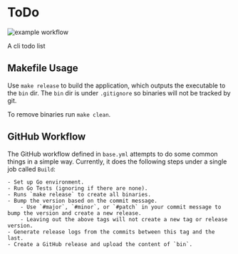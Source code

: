 # ToDo

![example workflow](https://github.com/dawsonalex/todo/workflows/Build/badge.svg)

A cli todo list

## Makefile Usage

Use `make release` to build the application, which outputs the executable to the `bin` dir. The `bin` dir
is under `.gitignore` so binaries will not be tracked by git.

To remove binaries run `make clean`.

## GitHub Workflow

The GitHub workflow defined in `base.yml` attempts to do some common things in a simple way. Currently, it does the
following steps under a single job called `Build`:

    - Set up Go environment.
    - Run Go Tests (ignoring if there are none).
    - Runs `make release` to create all binaries.
    - Bump the version based on the commit message.
        - Use `#major`, `#minor`, or `#patch` in your commit message to bump the version and create a new release.
        - Leaving out the above tags will not create a new tag or release version.
    - Generate release logs from the commits between this tag and the last.
    - Create a GitHub release and upload the content of `bin`.